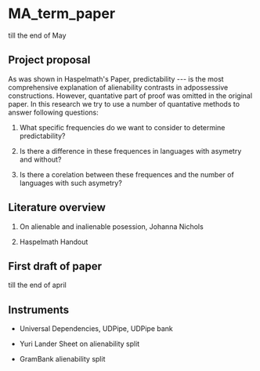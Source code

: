 # MA_term_paper

till the end of May

## Project proposal 

As was shown in Haspelmath's Paper, predictability --- is the most comprehensive explanation of alienability contrasts in adpossessive constructions. However, quantative part of proof was omitted in the original paper. In this research we try to use a number of quantative methods to answer following questions:

1. What specific frequencies do we want to consider to determine predictability?

2. Is there a difference in these frequences in languages with asymetry and without? 

3. Is there a corelation between these frequences and the number of languages with such asymetry?

## Literature overview 

1. On alienable and inalienable posession, Johanna Nichols

2. Haspelmath Handout 

## First draft of paper

till the end of april


## Instruments

- Universal Dependencies, UDPipe, UDPipe bank

- Yuri Lander Sheet on alienability split

- GramBank alienability split



